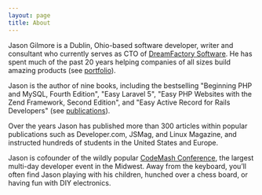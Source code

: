 ```yaml
---
layout: page
title: About
---
```


Jason Gilmore is a Dublin, Ohio-based software developer, writer and consultant who currently serves as CTO of [DreamFactory Software](https://www.dreamfactory.com/). He has spent much of the past 20 years helping companies of all sizes build amazing products (see [portfolio](/portfolio.html)).

Jason is the author of nine books, including the bestselling "Beginning PHP and MySQL, Fourth Edition", "Easy Laravel 5", "Easy PHP Websites with the Zend Framework, Second Edition", and "Easy Active Record for Rails Developers" (see [publications](/books.html)).

Over the years Jason has published more than 300 articles within popular publications such as Developer.com, JSMag, and Linux Magazine, and instructed hundreds of students in the United States and Europe.

Jason is cofounder of the wildly popular [CodeMash Conference](https://www.codemash.org/), the largest multi-day developer event in the Midwest. Away from the keyboard, you’ll often find Jason playing with his children, hunched over a chess board, or having fun with DIY electronics.
